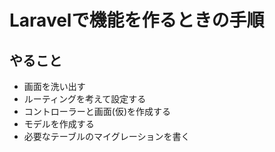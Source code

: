 # Laravelで機能を作るときの手順

## やること

- 画面を洗い出す
- ルーティングを考えて設定する
- コントローラーと画面(仮)を作成する
- モデルを作成する
- 必要なテーブルのマイグレーションを書く
